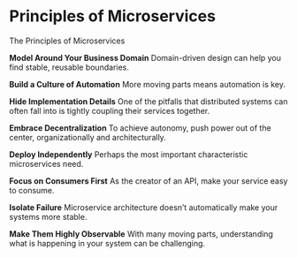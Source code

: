# Principles of Microservices
The Principles of Microservices


**Model Around Your Business Domain** Domain-driven design can help you find stable, reusable boundaries.

**Build a Culture of Automation** More moving parts means automation is key.

**Hide Implementation Details** One of the pitfalls that distributed systems can often fall into is tightly coupling their services together.

**Embrace Decentralization** To achieve autonomy, push power out of the center, organizationally and architecturally.

**Deploy Independently** Perhaps the most important characteristic microservices need.

**Focus on Consumers First** As the creator of an API, make your service easy to consume.

**Isolate Failure** Microservice architecture doesn’t automatically make your systems more stable.

**Make Them Highly Observable** With many moving parts, understanding what is happening in your system can be challenging.
